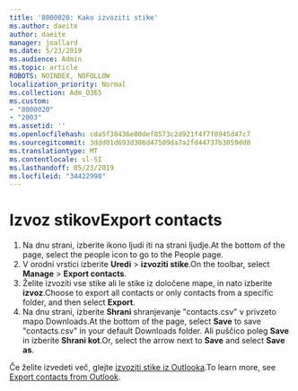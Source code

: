 ```yaml
---
title: '8000020: Kako izvoziti stike'
ms.author: daeite
author: daeite
manager: joallard
ms.date: 5/23/2019
ms.audience: Admin
ms.topic: article
ROBOTS: NOINDEX, NOFOLLOW
localization_priority: Normal
ms.collection: Adm_O365
ms.custom:
- "8000020"
- "2003"
ms.assetid: ''
ms.openlocfilehash: cda5f38436e00def8573c2d921f4f7f0945d47c7
ms.sourcegitcommit: 3ddd01d693d306d47509da7a2fd44737b3059dd0
ms.translationtype: MT
ms.contentlocale: sl-SI
ms.lasthandoff: 05/23/2019
ms.locfileid: "34422998"
---
```

# <a name="export-contacts"></a><span data-ttu-id="95d5a-102">Izvoz stikov</span><span class="sxs-lookup"><span data-stu-id="95d5a-102">Export contacts</span></span>

1. <span data-ttu-id="95d5a-103">Na dnu strani, izberite ikono ljudi iti na strani ljudje.</span><span class="sxs-lookup"><span data-stu-id="95d5a-103">At the bottom of the page, select the people icon to go to the People page.</span></span>
2. <span data-ttu-id="95d5a-104">V orodni vrstici izberite **Uredi** > **izvoziti stike**.</span><span class="sxs-lookup"><span data-stu-id="95d5a-104">On the toolbar, select **Manage** > **Export contacts**.</span></span> 
3. <span data-ttu-id="95d5a-105">Želite izvoziti vse stike ali le stike iz določene mape, in nato izberite **izvoz**.</span><span class="sxs-lookup"><span data-stu-id="95d5a-105">Choose to export all contacts or only contacts from a specific folder, and then select **Export**.</span></span>
4. <span data-ttu-id="95d5a-106">Na dnu strani, izberite **Shrani** shranjevanje "contacts.csv" v privzeto mapo Downloads.</span><span class="sxs-lookup"><span data-stu-id="95d5a-106">At the bottom of the page, select **Save** to save "contacts.csv" in your default Downloads folder.</span></span> <span data-ttu-id="95d5a-107">Ali puščico poleg **Save** in izberite **Shrani kot**.</span><span class="sxs-lookup"><span data-stu-id="95d5a-107">Or, select the arrow next to **Save** and select **Save as**.</span></span>

<span data-ttu-id="95d5a-108">Če želite izvedeti več, glejte [izvoziti stike iz Outlooka](https://support.office.com/article/10f09abd-643c-4495-bb80-543714eca73f#ID0EAACAAA=Outlook_on_the_web).</span><span class="sxs-lookup"><span data-stu-id="95d5a-108">To learn more, see [Export contacts from Outlook](https://support.office.com/article/10f09abd-643c-4495-bb80-543714eca73f#ID0EAACAAA=Outlook_on_the_web).</span></span>

